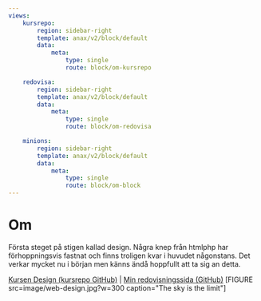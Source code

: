 ```yaml
---
views:
    kursrepo:
        region: sidebar-right
        template: anax/v2/block/default
        data:
            meta: 
                type: single
                route: block/om-kursrepo

    redovisa:
        region: sidebar-right
        template: anax/v2/block/default
        data:
            meta: 
                type: single
                route: block/om-redovisa

    minions:
        region: sidebar-right
        template: anax/v2/block/default
        data:
            meta: 
                type: single
                route: block/om-block
---
```

Om
=========================

Första steget på stigen kallad design. Några knep från htmlphp har förhoppningsvis fastnat och finns troligen kvar i huvudet någonstans. Det verkar mycket nu i början men känns ändå hoppfullt att ta sig an detta.

<a href='https://github.com/dbwebb-se/design'>Kursen Design (kursrepo GitHub)</a> | 
<a href='https://github.com/mada81/disignv2'>Min redovisningssida (GitHub)</a>
[FIGURE src=image/web-design.jpg?w=300 caption="The sky is the limit"]
